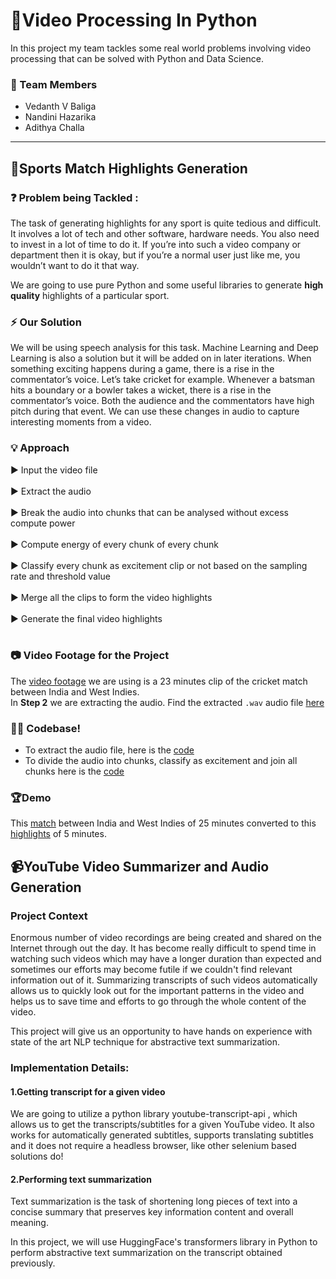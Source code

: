 # 🚀Video Processing In Python
In this project my team tackles some real world problems involving video processing that can be solved with Python and Data Science.

### 📍 Team Members
- Vedanth V Baliga
- Nandini Hazarika
- Adithya Challa

<hr>

## 🏏Sports Match Highlights Generation

### ❓ Problem being Tackled : 
The task of generating highlights for any sport is quite tedious and difficult. It involves a lot of tech and other software, hardware needs. You also need to invest in a lot of time to do it. If you’re into such a video company or department then it is okay, but if you’re a normal user just like me, you wouldn’t want to do it that way. 

We are going to use pure Python and some useful libraries to generate **high quality** highlights of a particular sport.

### ⚡ Our Solution
We will be using speech analysis for this task. Machine Learning and Deep Learning is also a solution but it will be added on in later iterations.
When something exciting happens during a game, there is a rise in the commentator’s voice. Let’s take cricket for example. Whenever a batsman hits a boundary or a bowler takes a wicket, there is a rise in the commentator’s voice. Both the audience and the commentators have high pitch during that event. We can use these changes in audio to capture interesting moments from a video.

### 💡 Approach
▶ Input the video file <br><br>
▶ Extract the audio<br><br>
▶ Break the audio into chunks that can be analysed without excess compute power<br><br>
▶ Compute energy of every chunk of every chunk<br><br>
▶ Classify every chunk as excitement clip or not based on the sampling rate and threshold value<br><br>
▶ Merge all the clips to form the video highlights<br><br>
▶ Generate the final video highlights<br><br>

### 📷 Video Footage for the Project
The [video footage](https://drive.google.com/file/d/18uSa-F8JMJHuE53FlKSuaQs1R2LWVvqg/view?usp=sharing) we are using is a 23 minutes clip of the cricket match between India and West Indies.<br>
In **Step 2** we are extracting the audio. Find the extracted `.wav` audio file [here](https://drive.google.com/file/d/1820vX4kGLHhaKxVCUysPtmFUd8QCR7N7/view?usp=sharing)

### 👩‍💻 Codebase!
- To extract the audio file, here is the [code](https://github.com/vedanthv/VideoProcessingInPython/blob/main/HighlightsGeneration/AudioExtract.py)
- To divide the audio into chunks, classify as excitement and join all chunks here is the [code](https://github.com/vedanthv/VideoProcessingInPython/blob/main/HighlightsGeneration/AudioAnalysis.py) 

### 🏆Demo
This [match](https://drive.google.com/file/d/18uSa-F8JMJHuE53FlKSuaQs1R2LWVvqg/view?usp=sharing) between India and West Indies of 25 minutes converted to this [highlights](https://drive.google.com/file/d/1gAU-iXOG1u-W8r1M8xr5QW55M9oXjrEN/view?usp=sharing) of 5 minutes.


## 📹YouTube Video Summarizer and Audio Generation
### Project Context

Enormous number of video recordings are being created and shared on the Internet through out the day. It has become really difficult to spend time in watching such videos which may have a longer duration than expected and sometimes our efforts may become futile if we couldn't find relevant information out of it. Summarizing transcripts of such videos automatically allows us to quickly look out for the important patterns in the video and helps us to save time and efforts to go through the whole content of the video.


This project will give us an opportunity to have hands on experience with state of the art NLP technique for abstractive text summarization.
### Implementation Details:
#### 1.Getting transcript for a given video
 We are going to utilize a python library youtube-transcript-api , which allows us to get the transcripts/subtitles for a given YouTube video. It also works for automatically generated subtitles, supports translating subtitles and it does not require a headless browser, like other selenium based solutions do!
#### 2.Performing text summarization
Text summarization is the task of shortening long pieces of text into a concise summary that preserves key information content and overall meaning.

In this project, we will use HuggingFace's transformers library in Python to perform abstractive text summarization on the transcript obtained previously.


